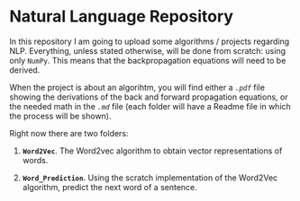 # Natural Language Repository

In this repository I am going to upload some algorithms / projects regarding NLP. Everything, unless stated otherwise, will be done from scratch: using only `NumPy`. This means that the backpropagation equations will need to be derived. 

When the project is about an algorihtm, you will find either a *`.pdf`* file showing the derivations of the back and forward propagation equations, or the needed math in the *`.md`* file (each folder will have a Readme file in which the process will be shown). 

Right now there are two folders: 

1. **`Word2Vec`**. The Word2vec algorithm to obtain vector representations of words. 

2. **`Word_Prediction`**. Using the scratch implementation of the Word2Vec algorithm, predict the next word of a sentence. 

